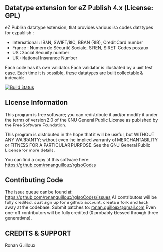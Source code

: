 Datatype extension for eZ Publish 4.x (License: GPL)
----------------------------------------------------

eZ Publish datatype extension, that provides various iso codes datatypes for ezpublish :

* International : IBAN, SWIFT/BIC, BBAN (RIB), Credit Card number
* France : Numéro de Sécurité Sociale, SIREN, SIRET, Codes postaux
* US : Social Security number
* UK : National Insurance Number

Each code has its own validator.
Each validator is illustrated by a unit test case.
Each time it is possible, these datatypes are built collectable & indexable.

[![Build Status](https://secure.travis-ci.org/ronanguilloux/rgIsoCodes.png?branch=master)](http://travis-ci.org/ronanguilloux/rgIsoCodes)


License Information
-------------------

This program is free software; you can redistribute it and/or
modify it under the terms of version 2.0  of the GNU General
Public License as published by the Free Software Foundation.

This program is distributed in the hope that it will be useful,
but WITHOUT ANY WARRANTY; without even the implied warranty of
MERCHANTABILITY or FITNESS FOR A PARTICULAR PURPOSE. See the
GNU General Public License for more details.

You can find a copy of this software here: https://github.com/ronanguilloux/rgIsoCodes


Contributing Code
-----------------

The issue queue can be found at: https://github.com/ronanguilloux/rgIsoCodes/issues
All contributors will be fully credited. Just sign up for a github account, create a fork and hack away at the codebase.
Submit patches to: ronan.guilloux@gmail.com
Even one-off contributors will be fully credited (& probably blessed through three generations).

CREDITS & SUPPORT
-----------------

Ronan Guilloux
